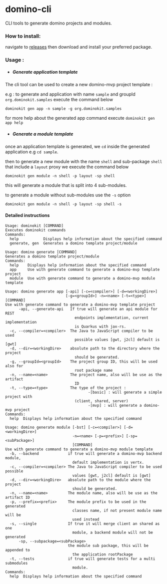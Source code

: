 # domino-cli
CLI tools to generate domino projects and modules.

### How to install:

navigate to [releases](https://github.com/DominoKit/domino-cli/releases) then download and install your preferred package.


### Usage :

- ##### Generate application template

The cli tool can be used to create a new domino-mvp project template :

e.g : to generate and application with name `sample` and groupId `org.dominokit.samples` execute the command below

`dominokit gen app -n sample -g org.dominokit.samples` 

for more help about the generated app command execute `dominokit gen app help`


- ##### Generate a module template 

once an application template is generated, we `cd` inside the generated application e.g `cd sample`.

then to generate a new module with the name `shell` and sub-package `shell` that include a `layout` proxy we execute the command below

`dominokit gen module -n shell -p layout -sp shell`

this will generate a module that is split into 4 sub-modules.

to generate a module without sub-modules use the `-s` option

`dominokit gen module -n shell -p layout -sp shell -s`


#### Detailed instructions 

```
Usage: dominokit [COMMAND]
Executes dominokit commands
Commands:
  help           Displays help information about the specified command
  generate, gen  Generates a domino template project/module
```

```
Usage: domino generate [COMMAND]
Generates a domino template project/module
Commands:
  help    Displays help information about the specified command
  app     Use with generate command to generate a domino-mvp template project
  module  Use with generate command to generate a domino-mvp module template

```

```
Usage: domino generate app [-api] [-c=<compiler>] [-d=<workingDire>]
                           [-g=<groupId>] -n=<name> [-t=<type>] [COMMAND]
Use with generate command to generate a domino-mvp template project
      -api, --generate-api   If true will generate an api module for REST
                               endpoints implementation, current implementation
                               is Quarkus with jax-rs.
  -c, --compiler=<compiler>  The Java to JavaScript compiler to be used
                               possible values [gwt, j2cl] default is [gwt]
  -d, --dir=<workingDire>    absolute path to the directory where the project
                               should be generated.
  -g, --groupId=<groupId>    The project group ID, this will be used also for
                               root package name
  -n, --name=<name>          The project name, also will be use as the artifact
                               ID
  -t, --type=<type>          The type of the project :
                             		 -[basic] : will generate a simple project with
                               (client, shared, server)
                             		 -[mvp] : will generate a domino-mvp project
Commands:
  help  Displays help information about the specified command

```

```
Usage: domino generate module [-bst] [-c=<compiler>] [-d=<workingDire>]
                              -n=<name> [-p=<prefix>] [-sp=<subPackage>]
                              [COMMAND]
Use with generate command to generate a domino-mvp module template
  -b, --backend             if true will generate a domino-mvp backend module,
                              default implementation is vertx.
  -c, --compiler=<compiler> The Java to JavaScript compiler to be used possible
                              values [gwt, j2cl] default is [gwt]
  -d, --dir=<workingDire>   absolute path to the module where the project
                              should be generated.
  -n, --name=<name>         The module name, also will be use as the artifact ID
  -p, --prefix=<prefix>     The module prefix to be used in the generated
                              classes name, if not present module name will be
                              used instead
  -s, --single              If true it will merge client an shared as one
                              module, a backend module will not be generated
      -sp, --subpackage=<subPackage>
                            the module sub package, this will be appended to
                              the application rootPackage
  -t, --tests               if true will generate tests for a multi submodules
                              module.
Commands:
  help  Displays help information about the specified command

```